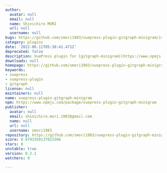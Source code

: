 ```yaml
---
author:
  avatar: null
  email: null
  name: Shinichiro MORI
  url: null
  username: null
bugs: https://github.com/smori1983/vuepress-plugin-gitgraph-minigram/issues
category: plugins
date: '2022-06-11T05:38:41.471Z'
deprecated: false
description: VuePress plugin for [gitgraph-minigram](https://www.npmjs.com/package/gitgraph-minigram).
downloads: null
homepage: https://github.com/smori1983/vuepress-plugin-gitgraph-minigram#readme
keywords:
- vuepress
- vuepress-plugin
- gitgraph
license: null
maintainers: null
name: vuepress-plugin-gitgraph-minigram
npm: https://www.npmjs.com/package/vuepress-plugin-gitgraph-minigram
publisher:
  avatar: null
  email: shinichiro.mori.1983@gmail.com
  name: null
  url: null
  username: smori1983
repository: https://github.com/smori1983/vuepress-plugin-gitgraph-minigram
score: 0.4793350137021566
stars: 0
unstable: true
version: 0.2.1
watchers: 0

---
```


